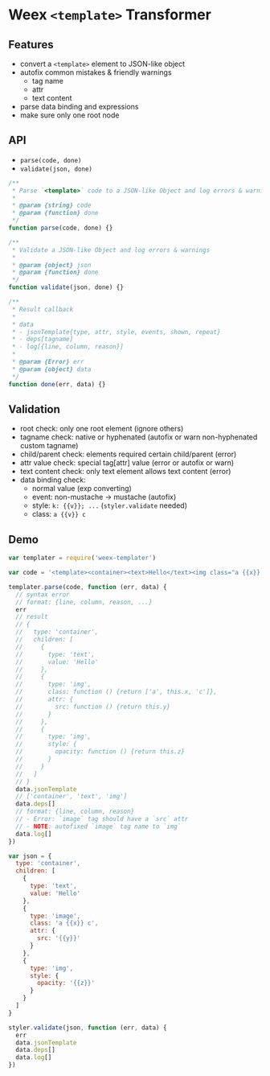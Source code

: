 # Weex `<template>` Transformer

## Features

- convert a `<template>` element to JSON-like object
- autofix common mistakes & friendly warnings
    + tag name
    + attr
    + text content
- parse data binding and expressions
- make sure only one root node

## API

- `parse(code, done)`
- `validate(json, done)`

```javascript
/**
 * Parse `<template>` code to a JSON-like Object and log errors & warnings
 * 
 * @param {string} code
 * @param {function} done
 */
function parse(code, done) {}

/**
 * Validate a JSON-like Object and log errors & warnings
 * 
 * @param {object} json
 * @param {function} done
 */
function validate(json, done) {}

/**
 * Result callback
 *
 * data
 * - jsonTemplate{type, attr, style, events, shown, repeat}
 * - deps[tagname]
 * - log[{line, column, reason}]
 * 
 * @param {Error} err
 * @param {object} data
 */
function done(err, data) {}
```

## Validation

- root check: only one root element (ignore others)
- tagname check: native or hyphenated (autofix or warn non-hyphenated custom tagname)
- child/parent check: elements required certain child/parent (error)
- attr value check: special tag[attr] value (error or autofix or warn)
- text content check: only text element allows text content (error)
- data binding check:
    + normal value (exp converting)
    + event: non-mustache -> mustache (autofix)
    + style: `k: {{v}}; ...` (`styler.validate` needed)
    + class: `a {{v}} c`

## Demo

```javascript
var templater = require('weex-templater')

var code = '<template><container><text>Hello</text><img class="a {{x}} c" src="{{y}}" /><image style="opacity: {{z}}"></image></container></template>'

templater.parse(code, function (err, data) {
  // syntax error
  // format: {line, column, reason, ...}
  err
  // result
  // {
  //   type: 'container',
  //   children: [
  //     {
  //       type: 'text',
  //       value: 'Hello'
  //     },
  //     {
  //       type: 'img',
  //       class: function () {return ['a', this.x, 'c']},
  //       attr: {
  //         src: function () {return this.y}
  //       }
  //     },
  //     {
  //       type: 'img',
  //       style: {
  //         opacity: function () {return this.z}
  //       }
  //     }
  //   ]
  // }
  data.jsonTemplate
  // ['container', 'text', 'img']
  data.deps[]
  // format: {line, column, reason}
  // - Error: `image` tag should have a `src` attr
  // - NOTE: autofixed `image` tag name to `img`
  data.log[]
})

var json = {
  type: 'container',
  children: [
    {
      type: 'text',
      value: 'Hello'
    },
    {
      type: 'image',
      class: 'a {{x}} c',
      attr: {
        src: '{{y}}'
      }
    },
    {
      type: 'img',
      style: {
        opacity: '{{z}}'
      }
    }
  ]
}

styler.validate(json, function (err, data) {
  err
  data.jsonTemplate
  data.deps[]
  data.log[]
})
```
